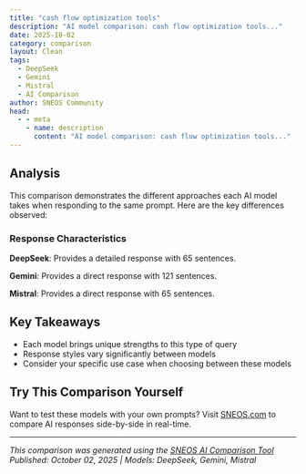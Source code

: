 ```yaml
---
title: "cash flow optimization tools"
description: "AI model comparison: cash flow optimization tools..."
date: 2025-10-02
category: comparison
layout: Clean
tags:
  - DeepSeek
  - Gemini
  - Mistral
  - AI Comparison
author: SNEOS Community
head:
  - - meta
    - name: description
      content: "AI model comparison: cash flow optimization tools..."
---
```


<ChatComparison
  title="cash flow optimization tools"
  prompt="cash flow optimization tools"
  :responses='{"DeepSeek": "Of course. Here is a comprehensive guide to cash flow optimization tools, broken down by category and use case.\n\nCash flow optimization isn\u0027t just about one magic tool; it\u0027s about using a combination of **strategies, software, and financial instruments** to get money in faster, manage it smarter, and pay it out more strategically.\n\n---\n\n### 1. Core Cash Flow Management \u0026 Forecasting Software\nThese are the foundational tools for visibility and proactive management.\n\n| Tool Type | What It Does | Key Features | Best For |\n| :--- | :--- | :--- | :--- |\n| **Dedicated Cash Flow Platforms** | Connects to bank accounts, accounting software, and other data sources to provide real-time cash flow visibility and forecasting. | - Automated cash flow forecasting (short \u0026 long-term) \u003Cbr\u003E- Scenario planning (\u0022what if\u0022 analysis) \u003Cbr\u003E- Cash flow alerts and insights \u003Cbr\u003E- Integrations with banks \u0026 accounting software | Businesses that want a dedicated, powerful view of their cash flow beyond basic accounting. |\n| **Advanced Accounting Software** | Most modern accounting platforms have built-in cash flow reporting and forecasting modules. | - Basic cash flow statements \u003Cbr\u003E- Accounts Receivable (AR) \u0026 Accounts Payable (AP) aging reports \u003Cbr\u003E- Integrated invoicing and bill pay \u003Cbr\u003E- Bank reconciliation | Small to medium businesses already using these platforms for their core accounting. |\n| **Spreadsheets (Excel/Google Sheets)** | The classic, manual tool for building custom cash flow models. | - Ultimate flexibility and control \u003Cbr\u003E- Can be as simple or complex as needed \u003Cbr\u003E- Direct data input and manipulation | Financial analysts, startups, and businesses with unique modeling needs. Requires manual upkeep. |\n\n**Popular Examples:**\n* **Dedicated:** **CashAnalytics**, **Float**, **Pulse**, **Fathom**, **PlanGuru**\n* **Accounting Software:** **QuickBooks Online** (Cash Flow Planner), **Xero** (Cash Flow, Analytics), **FreshBooks**, **Sage Intacct**\n\n---\n\n### 2. Tools to Accelerate Incoming Cash (Accounts Receivable)\nGetting paid faster is a primary lever for optimization.\n\n| Tool Type | What It Does | Key Features | Best For |\n| :--- | :--- | :--- | :--- |\n| **Online Invoicing \u0026 Payment Platforms** | Sends professional digital invoices with integrated \u0022Pay Now\u0022 buttons. | - Recurring invoices \u0026 auto-billing \u003Cbr\u003E- Multiple payment methods (Credit Card, ACH, PayPal) \u003Cbr\u003E- Automatic payment reminders \u003Cbr\u003E- Low-fee ACH bank transfer options | Service-based businesses, freelancers, B2B companies. |\n| **Digital Payment Acceptance** | Allows you to accept payments via credit card, debit card, and digital wallets. | - Mobile card readers (Square, SumUp) \u003Cbr\u003E- Online payment gateways (Stripe, PayPal) \u003Cbr\u003E- Virtual Terminals for phone orders | Retailers, e-commerce, restaurants, and anyone selling in person or online. |\n| **AR Automation Software** | Automates the entire accounts receivable process from invoice to collection. | - Automated invoice delivery \u0026 follow-ups \u003Cbr\u003E- Customer payment portals \u003Cbr\u003E- Collections management dashboards \u003Cbr\u003E- Deduction management | Medium to large businesses with high volumes of invoices and complex AR processes. |\n\n**Popular Examples:**\n* **Invoicing:** **QuickBooks**, **Xero**, **FreshBooks**, **Zoho Invoice**, **Wave**\n* **Payments:** **Stripe**, **Square**, **PayPal**, **Authorize.Net**\n* **AR Automation:** **Versapay**, **Gaviti**, **HighRadius**\n\n---\n\n### 3. Tools to Manage Outgoing Cash (Accounts Payable)\nControlling when and how you pay is just as important.\n\n| Tool Type | What It Does | Key Features | Best For |\n| :--- | :--- | :--- | :--- |\n| **AP Automation Software** | Streamlines and automates the bill payment process. | - Digital invoice capture (no paper) \u003Cbr\u003E- Automated approval workflows \u003Cbr\u003E- Scheduled and batch payments \u003Cbr\u003E- Early payment discount capture | Businesses looking to reduce manual data entry, improve control, and capture savings. |\n| **Corporate Credit Cards \u0026 Spend Management** | Provides visibility and control over employee spending. | - Set spending limits \u003Cbr\u003E- Enforce company policy \u003Cbr\u003E- Real-time expense tracking \u003Cbr\u003E- Simplified reconciliation | Companies with remote teams, traveling employees, or those wanting to curb uncontrolled spending. |\n| **Virtual Credit Cards (vCards)** | Generate single-use or merchant-locked card numbers for payments. | - Enhanced security (reduces fraud risk) \u003Cbr\u003E- Can be set with specific limits and dates \u003Cbr\u003E- Often offer cashback rewards | Paying vendors online, especially for one-time purchases or to control subscription costs. |\n\n**Popular Examples:**\n* **AP Automation:** **Bill.com**, **Melio**, **Ramp**, **MineralTree**\n* **Spend Management:** **Ramp**, **Brex**, **Airbase**, **Spendesk**\n\n---\n\n### 4. Tools for Accessing Capital \u0026 Managing Surplus\nOptimizing cash also means bridging gaps and putting idle cash to work.\n\n| Tool Type | What It Does | Key Features | Best For |\n| :--- | :--- | :--- | :--- |\n| **Online Lenders \u0026 Line of Credit** | Provides fast access to working capital, often with a simpler process than traditional banks. | - Quick application and funding \u003Cbr\u003E- Revolving lines of credit \u003Cbr\u003E- Term loans \u003Cbr\u003E- Revenue-based financing | Businesses needing to cover short-term cash flow gaps, seasonal inventory purchases, or growth opportunities. |\n| **Invoice Factoring \u0026 Financing** | Converts your outstanding invoices into immediate cash. | - Sell invoices for a percentage of their value \u003Cbr\u003E- Factor handles collections (Factoring) \u003Cbr\u003E- You retain collections (Financing) | B2B companies with long invoice payment terms (e.g., 60-90 days) and strong invoices but poor cash flow. |\n| **Business Treasury \u0026 Savings Accounts** | Allows you to earn a return on your cash reserves. | - Higher interest rates than standard business checking \u003Cbr\u003E- FDIC insurance \u003Cbr\u003E- Easy transfers to/from operating accounts | Businesses with significant cash surpluses that want to earn interest while maintaining liquidity. |\n\n**Popular Examples:**\n* **Lending/LOC:** **Bluevine**, **OnDeck**, **Kabbage (from American Express)**\n* **Invoice Financing:** **Fundbox**, **BlueVine**\n* **High-Yield Accounts:** **Mercury Treasury**, **Brex Cash**, **Various online banks**\n\n---\n\n### How to Choose the Right Tools: A Step-by-Step Guide\n\n1. **Diagnose Your Pain Points:**\n * Are you always waiting on client payments? \u2192 Focus on **AR \u0026 Invoicing Tools**.\n * Can you not predict your cash position in 90 days? \u2192 Focus on **Forecasting Software**.\n * Are you drowning in paperwork for bill pay? \u2192 Focus on **AP Automation**.\n * Do you have frequent cash shortfalls? \u2192 Explore **Lending/LOC Options**.\n\n2. **Assess Your Tech Stack:**\n * The best tool is one that integrates seamlessly with your existing accounting software (QuickBooks, Xero, etc.) and your bank.\n\n3. **Consider Scalability:**\n * A simple invoicing tool might work for a freelancer, but a growing company will need a more robust AR automation platform.\n\n4. **Calculate the ROI:**\n * Will the tool help you capture early payment discounts? Reduce late payments? Save admin hours? Weigh these savings against the subscription cost.\n\n### Summary\n\nCash flow optimization is a continuous process, not a one-time setup. The most effective approach is to:\n\n* **Use forecasting software** to see the future.\n* **Use AR tools** to pull cash in faster.\n* **Use AP tools** to push cash out smarter.\n* **Use capital/savings tools** to bridge gaps and grow reserves.\n\nStart with the area causing the biggest bottleneck and build your toolkit from there.", "Gemini": "Okay, let\u0027s explore cash flow optimization tools. To give you the most helpful information, I\u0027ll break this down into different categories and consider various needs.\n\n**I. Understanding Cash Flow Optimization**\n\nFirst, a quick reminder of what we\u0027re aiming for:\n\n* **Improving Cash Flow:** This means increasing the amount of cash coming into your business and/or decreasing the amount of cash going out.\n* **Predicting Cash Flow:** Accurately forecasting your future cash position to make informed decisions.\n* **Managing Cash Flow:** Effectively tracking and controlling your cash inflows and outflows to ensure you have enough cash to meet your obligations and invest in growth.\n\n**II. Categories of Tools**\n\nHere are the primary categories of tools that can help with cash flow optimization:\n\n1. **Accounting Software:**\n\n * **What They Do:** The foundation for most cash flow management. They track income, expenses, accounts receivable (money owed to you), and accounts payable (money you owe).\n * **Key Features for Cash Flow:**\n * Invoice management and automation (sending reminders, recurring invoices).\n * Bill payment management.\n * Bank reconciliation.\n * Financial reporting (Profit \u0026 Loss, Balance Sheet, Cash Flow Statement).\n * Cash flow forecasting (basic to advanced, depending on the software).\n * Integration with other tools (e.g., payment processors, CRM).\n * **Examples:**\n * **QuickBooks Online:** Very popular, scalable, and has many integrations. Good for small to medium-sized businesses.\n * **Xero:** Another strong contender, known for its user-friendly interface and bank reconciliation features. Good for small to medium sized businesses.\n * **NetSuite:** A more comprehensive ERP (Enterprise Resource Planning) system suitable for larger businesses with complex needs. Includes advanced cash flow forecasting and management capabilities.\n * **Sage Intacct:** Cloud-based accounting software known for its advanced financial reporting and analytics capabilities.\n * **Zoho Books:** Affordable option, integrates with the Zoho suite of business apps.\n * **FreshBooks:** Designed for freelancers and service-based businesses, with a focus on invoicing and time tracking.\n\n2. **Dedicated Cash Flow Forecasting and Planning Software:**\n\n * **What They Do:** These tools focus *specifically* on forecasting and planning your cash flow, often with more advanced features than basic accounting software.\n * **Key Features:**\n * Scenario planning (\u0022what if\u0022 analysis).\n * Integration with multiple data sources (accounting software, CRM, bank accounts).\n * Cash flow projections based on various assumptions (sales growth, expense changes, payment terms).\n * Variance analysis (comparing actual results to forecasts).\n * Customizable dashboards and reports.\n * Short-term and long-term forecasting.\n * **Examples:**\n * **Float:** Integrates with QuickBooks, Xero, and other accounting software. Strong focus on cash flow forecasting and scenario planning.\n * **Pulse:** Aimed at small businesses, helps track and manage cash flow with visual dashboards.\n * **Dryrun:** Focuses on visual cash flow forecasting, scenario planning, and project-based cash flow.\n * **Futrli:** Another popular forecasting tool with scenario planning and integration with accounting platforms.\n * **PlanGuru:** Budgeting and forecasting software suitable for small and medium-sized businesses.\n * **Abacum:** FP\u0026A platform for mid-market and enterprise companies.\n * **Jirav:** Financial planning and analysis software.\n\n3. **Invoice Management and Payment Processing Tools:**\n\n * **What They Do:** Streamline the invoicing and payment process to get paid faster. Faster payments directly improve cash flow.\n * **Key Features:**\n * Automated invoicing.\n * Online payment options (credit cards, ACH).\n * Payment reminders.\n * Subscription billing.\n * Integration with accounting software.\n * **Examples:**\n * **Stripe:** A popular payment gateway with robust APIs and developer tools.\n * **PayPal:** A widely used online payment platform.\n * **Square:** Good for businesses that also have in-person sales.\n * **Bill.com:** Focuses on automating accounts payable and receivable.\n * **Due:** Invoicing and payments platform for freelancers and small businesses.\n\n4. **Expense Management Tools:**\n\n * **What They Do:** Help you track and control your expenses.\n * **Key Features:**\n * Receipt scanning and storage.\n * Expense reporting.\n * Automated expense tracking.\n * Budgeting and expense limits.\n * Integration with accounting software.\n * **Examples:**\n * **Expensify:** Popular for expense tracking and reporting.\n * **Zoho Expense:** Integrates with the Zoho suite.\n * **Rydoo:** Expense management software with a focus on automation.\n * **Fyle:** Expense management platform with credit card integration.\n\n5. **Treasury Management Systems (TMS):**\n\n * **What They Do:** These are more sophisticated systems used by larger organizations to manage their cash, banking relationships, investments, and debt.\n * **Key Features:**\n * Cash position tracking.\n * Liquidity management.\n * Payment processing.\n * Debt management.\n * Investment management.\n * Risk management.\n * Bank reconciliation.\n * **Examples:**\n * **Kyriba:** A leading TMS provider.\n * **Coupa:** Offers treasury management as part of its broader business spend management platform.\n * **FIS Integrity:** Another well-established TMS.\n * **TIS (Treasury Intelligence Solutions):** Cloud-based TMS.\n\n6. **CRM (Customer Relationship Management) Systems:**\n\n * **What They Do:** Help you manage your customer relationships and sales pipeline. This indirectly impacts cash flow by improving sales forecasting and closing deals faster.\n * **Key Features:**\n * Sales pipeline management.\n * Sales forecasting.\n * Contact management.\n * Lead tracking.\n * Integration with accounting software.\n * **Examples:**\n * **Salesforce:** The leading CRM platform.\n * **HubSpot CRM:** A popular free CRM with paid upgrades.\n * **Zoho CRM:** Another strong CRM option that integrates with Zoho Books and other Zoho apps.\n\n**III. Choosing the Right Tools**\n\nTo select the best tools for your business, consider these factors:\n\n* **Business Size and Complexity:** A freelancer has different needs than a large corporation.\n* **Budget:** Tools range from free to very expensive.\n* **Industry:** Some industries have specific needs (e.g., construction, e-commerce).\n* **Integration:** Make sure the tools integrate with your existing systems.\n* **Ease of Use:** Choose tools that your team will actually use.\n* **Scalability:** Can the tools grow with your business?\n* **Specific Pain Points:** What are your biggest cash flow challenges? Focus on tools that address those issues.\n\n**IV. Tips for Effective Cash Flow Optimization**\n\nBeyond the tools, remember these best practices:\n\n* **Invoice promptly:** Send invoices as soon as the work is completed.\n* **Offer early payment discounts:** Incentivize customers to pay faster.\n* **Negotiate payment terms with suppliers:** Try to extend payment deadlines.\n* **Manage inventory carefully:** Avoid overstocking.\n* **Track your cash flow regularly:** Monitor your inflows and outflows to identify potential problems.\n* **Create a cash flow forecast:** Project your future cash position to make informed decisions.\n* **Have a line of credit:** A safety net in case of unexpected cash flow shortages.\n* **Consider factoring or invoice financing:** Get paid faster by selling your invoices to a third party.\n* **Automate processes:** Reduce errors and save time.\n* **Regularly review your pricing and costs:** Ensure that you are charging enough and that your expenses are under control.\n\n**V. Example Scenarios**\n\n* **Freelancer:** Might use FreshBooks for invoicing and tracking expenses, and a simple spreadsheet for basic cash flow forecasting.\n* **Small Retail Business:** Could use QuickBooks Online for accounting, Square for payment processing, and Float for cash flow forecasting.\n* **Medium-Sized Manufacturing Company:** Might use NetSuite for ERP, Bill.com for accounts payable automation, and a dedicated TMS for treasury management.\n\nBy understanding the different types of tools available and considering your specific needs, you can choose the right solutions to optimize your cash flow and improve the financial health of your business. Good luck!\n", "Mistral": "Cash flow optimization is crucial for businesses to ensure liquidity, manage expenses, and plan for future investments. Several tools and strategies can help optimize cash flow. Here are some popular tools and techniques:\n\n### Cash Flow Management Software\n1. **QuickBooks**: Offers comprehensive cash flow management features, including invoicing, expense tracking, and financial reporting.\n2. **Xero**: Provides real-time cash flow tracking, invoicing, and integration with various financial tools.\n3. **FreshBooks**: Focuses on small businesses, offering invoicing, expense tracking, and cash flow forecasting.\n4. **Sage Intacct**: Suitable for larger businesses, offering advanced financial management and cash flow analytics.\n5. **Zoho Books**: Integrates with other Zoho apps for a comprehensive business management solution, including cash flow management.\n\n### Cash Flow Forecasting Tools\n1. **Float**: Integrates with accounting software to provide real-time cash flow forecasting.\n2. **PlanGuru**: Offers detailed cash flow forecasting and budgeting tools.\n3. **CashFlowTool**: Provides cash flow forecasting and scenario planning.\n4. **Pulse**: Focuses on cash flow management and forecasting for small businesses.\n\n### Invoicing and Payment Tools\n1. **Stripe**: Facilitates online payments and invoicing, helping to speed up cash collection.\n2. **PayPal**: Offers invoicing and payment solutions, making it easier to receive payments quickly.\n3. **Square**: Provides point-of-sale systems and invoicing tools for small businesses.\n4. **Chargebee**: Specializes in subscription billing and invoicing, helping to manage recurring revenue.\n\n### Expense Management Tools\n1. **Expensify**: Automates expense reporting and reimbursement, helping to manage and reduce expenses.\n2. **Concur**: Offers comprehensive expense management solutions, including travel and expense reporting.\n3. **Zoho Expense**: Integrates with Zoho Books for seamless expense tracking and management.\n4. **Brex**: Provides corporate cards and expense management tools for startups and small businesses.\n\n### Inventory Management Tools\n1. **Upserve**: Offers inventory management and analytics for restaurants and retail businesses.\n2. **Cin7**: Provides inventory and order management solutions, helping to optimize stock levels and reduce costs.\n3. **Zoho Inventory**: Integrates with Zoho Books for seamless inventory and cash flow management.\n4. **TradeGecko**: Offers inventory and order management, helping to streamline operations and improve cash flow.\n\n### Financial Planning and Analysis (FP\u0026A) Tools\n1. **Adaptive Insights**: Provides budgeting, forecasting, and reporting tools for financial planning.\n2. **Anaplan**: Offers advanced financial planning and analysis tools, including cash flow forecasting.\n3. **Prophix**: Provides corporate performance management solutions, including cash flow planning and analysis.\n4. **Host Analytics**: Offers financial planning, budgeting, and forecasting tools for enterprise-level businesses.\n\n### Strategies for Cash Flow Optimization\n1. **Invoice Factoring**: Selling invoices to a third party to receive immediate cash.\n2. **Early Payment Discounts**: Offering discounts to customers who pay early to encourage faster payments.\n3. **Credit Management**: Implementing strict credit policies and monitoring customer creditworthiness.\n4. **Cost Reduction**: Identifying and reducing unnecessary expenses to improve cash flow.\n5. **Inventory Optimization**: Managing inventory levels to reduce holding costs and improve cash flow.\n6. **Cash Flow Forecasting**: Regularly updating cash flow forecasts to anticipate shortfalls and plan accordingly.\n\nBy leveraging these tools and strategies, businesses can effectively manage and optimize their cash flow, ensuring financial stability and growth."}' 
  published-date="11:36"
/>

## Analysis

This comparison demonstrates the different approaches each AI model takes when responding to the same prompt. Here are the key differences observed:

### Response Characteristics

**DeepSeek**: Provides a detailed response with 65 sentences. 

**Gemini**: Provides a direct response with 121 sentences. 

**Mistral**: Provides a direct response with 65 sentences. 

## Key Takeaways

- Each model brings unique strengths to this type of query
- Response styles vary significantly between models
- Consider your specific use case when choosing between these models

## Try This Comparison Yourself

Want to test these models with your own prompts? Visit [SNEOS.com](https://sneos.com) to compare AI responses side-by-side in real-time.

---

*This comparison was generated using the [SNEOS AI Comparison Tool](https://sneos.com)*
*Published: October 02, 2025 | Models: DeepSeek, Gemini, Mistral*
